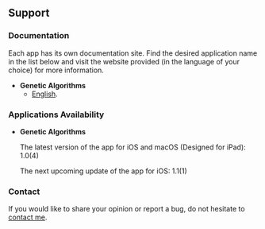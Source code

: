 ## Support

### Documentation

Each app has its own documentation site.
Find the desired application name in the list below and visit the website provided (in the language of your choice) for more information.

* **Genetic Algorithms**
    * [English](https://www.taketechease.com/optfinder/genetic-algorithms.html).
      
### Applications Availability

* **Genetic Algorithms**
  
  The latest version of the app for iOS and macOS (Designed for iPad): 1.0(4)
 
  The next upcoming update of the app for iOS: 1.1(1)
  
### Contact

If you would like to share your opinion or report a bug, do not hesitate to [contact me](mailto:i.d.kosinska@gmail.com).
